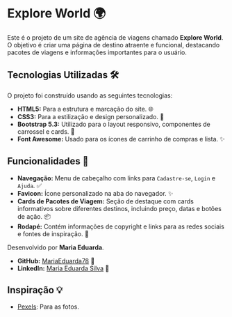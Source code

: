 
# Explore World 🌍

Este é o projeto de um site de agência de viagens chamado **Explore World**. O objetivo é criar uma página de destino atraente e funcional, destacando pacotes de viagens e informações importantes para o usuário.

## Tecnologias Utilizadas 🛠️

O projeto foi construído usando as seguintes tecnologias:

- **HTML5:** Para a estrutura e marcação do site. 🌐
- **CSS3:** Para a estilização e design personalizado. 🎨
- **Bootstrap 5.3:** Utilizado para o layout responsivo, componentes de carrossel e cards. 🧩
- **Font Awesome:** Usado para os ícones de carrinho de compras e lista. ✨

## Funcionalidades 🚀

- **Navegação:** Menu de cabeçalho com links para `Cadastre-se`, `Login` e `Ajuda`. ✅
- **Favicon:** Ícone personalizado na aba do navegador. ✨
- **Cards de Pacotes de Viagem:** Seção de destaque com cards informativos sobre diferentes destinos, incluindo preço, datas e botões de ação. 📦
- **Rodapé:** Contém informações de copyright e links para as redes sociais e fontes de inspiração. 🦶

Desenvolvido por **Maria Eduarda**.

- **GitHub:** [MariaEduarda78](https://github.com/MariaEduarda78) 🐙
- **LinkedIn:** [Maria Eduarda Silva](https://linkedin.com/in/maria-eduarda-silva-08m/) 🔗

## Inspiração 💡

- [Pexels](https://www.pexels.com/pt-br/): Para as fotos.

